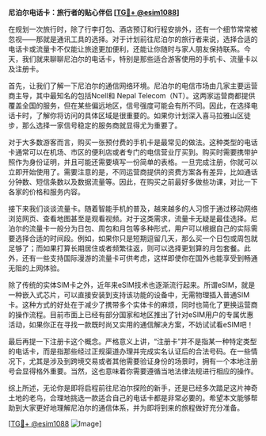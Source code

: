 **尼泊尔电话卡：旅行者的贴心伴侣 [[TG💪+ @esim1088](https://t.me/s/esim1088)]**

在规划一次旅行时，除了行李打包、酒店预订和行程安排外，还有一个细节常常被忽视——那就是通讯工具的选择。对于计划前往尼泊尔的旅行者来说，选择合适的电话卡或流量卡不仅能让旅途更加便利，还能让你随时与家人朋友保持联系。今天，我们就来聊聊尼泊尔的电话卡，特别是那些适合游客使用的手机卡、流量卡以及注册卡。

首先，让我们了解一下尼泊尔的通信网络环境。尼泊尔的电信市场由几家主要运营商主导，其中最知名的包括Ncell和 Nepal Telecom（NT）。这两家运营商都提供覆盖全国的服务，但在某些偏远地区，信号强度可能会有所不同。因此，在选择电话卡时，了解你将访问的具体区域是很重要的。如果你计划深入喜马拉雅山区徒步，那么选择一家信号稳定的服务商就显得尤为重要了。

对于大多数游客而言，购买一张预付费的手机卡是最常见的做法。这种类型的电话卡通常可以在机场、市区的便利店或者专门的电信营业厅买到。购买时需要携带护照作为身份证明，并且可能还需要填写一份简单的表格。一旦完成注册，你就可以立即开始使用了。需要注意的是，不同运营商提供的资费方案各有差异，比如通话分钟数、短信条数以及数据流量等。因此，在购买之前最好多做些功课，对比一下各家的价格和服务内容。

接下来我们谈谈流量卡。随着智能手机的普及，越来越多的人习惯于通过移动网络浏览网页、查看地图甚至是观看视频。对于这类需求，流量卡无疑是最佳选择。尼泊尔的流量卡一般分为日包、周包和月包等多种形式，用户可以根据自己的实际需要选择合适的时间段。例如，如果你只是短期逗留几天，那么买一个日包或周包就足够了；而如果打算长期居住或者频繁往返，则可以选择更划算的月包套餐。此外，还有一些支持国际漫游的流量卡可供考虑，这样即使你在国外也能享受到畅通无阻的上网体验。

除了传统的实体SIM卡之外，近年来eSIM技术也逐渐流行起来。所谓eSIM，就是一种嵌入式芯片，可以直接安装到支持该功能的设备中，无需物理插入普通SIM卡。这种方式的好处在于减少了携带多个实体卡的麻烦，同时也简化了更换运营商的操作流程。目前市面上已经有部分国家和地区推出了针对eSIM用户的专属优惠活动，如果你正在寻找一款既时尚又实用的通信解决方案，不妨试试看eSIM吧！

最后再提一下注册卡这个概念。严格意义上讲，“注册卡”并不是指某一种特定类型的电话卡，而是指那些经过正规渠道办理并完成实名认证后的合法号码。在一些情况下，尤其是涉及到跨境交易或者其他需要验证身份的场景时，拥有一个本地注册号会显得格外重要。当然，这也意味着你需要遵循当地法律法规进行相应的操作。

综上所述，无论你是即将启程前往尼泊尔探险的新手，还是已经多次踏足这片神奇土地的老鸟，合理地挑选一款适合自己的电话卡都是非常必要的。希望本文能够帮助到大家更好地理解尼泊尔的通信体系，并为即将到来的旅程做好充分准备。

[[TG💪+ @esim1088](https://t.me/s/esim1088) ![Image](https://i.postimg.cc/4NQfJmqS/Snipaste-2025-05-13-00-14-12.png)]